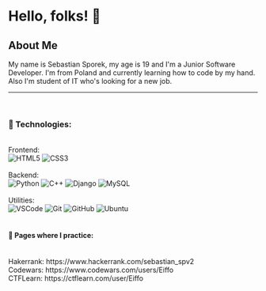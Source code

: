<h1>Hello, folks! 👋</h1>


<h2>About Me</h2>

My name is Sebastian Sporek, my age is 19 and I'm a Junior Software Developer. I'm from Poland and currently learning how to code by my hand.
Also I'm student of IT who's looking for a new job.

<hr>
<br>

<h3>🔧 Technologies:</h3>
<br>
Frontend:

<div>
  <img alt='HTML5' src='https://img.shields.io/badge/-HTML5-E34F26?logo=html5&logoColor=white&style=plastic'/>
  <img alt='CSS3' src='https://img.shields.io/badge/-CSS-1572B6?logo=css3&logoColor=white&style=plastic'/>
</div>
<br>
Backend:

<div>
  <img alt='Python' src='https://img.shields.io/badge/-Python-181717?style=flat&logo=python&logoColor=white&style=plastic'/>
  <img alt='C++' src='https://img.shields.io/badge/-C++-181717?style=flat&logo=c&logoColor=white&style=plastic'/>
  <img alt='Django' src='https://img.shields.io/badge/-Django-181717?style=flat&logo=django&logoColor=white&style=plastic'/>
  <img alt='MySQL' src='https://img.shields.io/badge/-MySQL-181717?style=flat&logo=mysql&logoColor=white&style=plastic'/>
</div>
<br>
Utilities:

<div>
  <img alt='VSCode' src='https://img.shields.io/badge/-VSCode-007ACC?style=flat&logo=visual-studio-code&logoColor=white&style=plastic'/>
  <img alt='Git' src='https://img.shields.io/badge/-Git-F05032?logo=git&logoColor=white&style=plastic'/>
  <img alt='GitHub' src='https://img.shields.io/badge/-Github-181717?style=flat&logo=github&logoColor=white&style=plastic'/>
  <img alt='Ubuntu' src='https://img.shields.io/badge/Ubuntu-orange?style=flat&logo=ubuntu&logoColor=white&style=plastic'/>
</div>

<br>

<h4> 📝 Pages where I practice: </h4>
<div>
  <br>
  Hakerrank: https://www.hackerrank.com/sebastian_spv2
  <br>
  Codewars: https://www.codewars.com/users/Eiffo
  <br>
  CTFLearn: https://ctflearn.com/user/Eiffo
</div>
